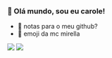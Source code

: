 ### 👋 Olá mundo, sou eu carole!


- 🌱 notas para o meu github? 
- 🤔 emoji da mc mirella
<div>
  
 <a href="https://instagram.com/caroletacosta" target="_blank"><img src="https://img.shields.io/badge/-Instagram-%23E4405F?style=for-the-badge&logo=instagram&logoColor=white" target="_blank"></a>
 <a href="https://www.tiktok.com/@carolorkut?_t=8VSowRxM9W2&_r=1" target="_blank"><img src="https://img.shields.io/badge/TikTok-000000?style=for-the-badge&logo=tiktok&logoColor=white" target="_blank"></a>
